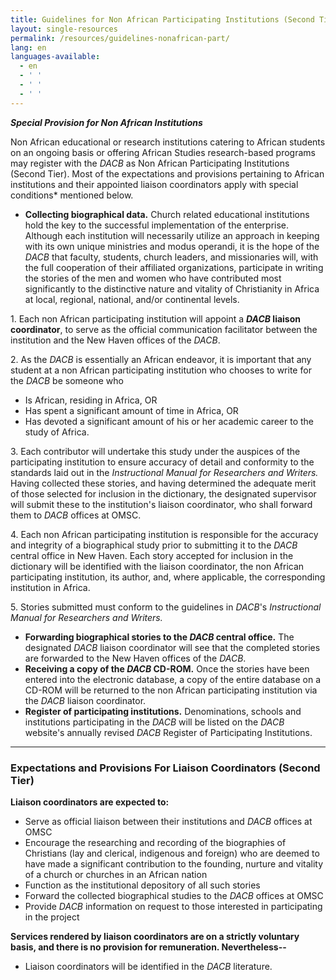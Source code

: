 ```yaml
---
title: Guidelines for Non African Participating Institutions (Second Tier)
layout: single-resources
permalink: /resources/guidelines-nonafrican-part/
lang: en
languages-available:                         
  - en
  - ' '
  - ' '
  - ' '
---
```

**_Special Provision for Non African Institutions_**  

Non African educational or research institutions catering to African students on an ongoing basis or offering African Studies research-based programs may register with the _DACB_ as Non African Participating Institutions (Second Tier). Most of the expectations and provisions pertaining to African institutions and their appointed liaison coordinators apply with special conditions* mentioned below.  

*   **Collecting biographical data.** Church related educational institutions hold the key to the successful implementation of the enterprise. Although each institution will necessarily utilize an approach in keeping with its own unique ministries and modus operandi, it is the hope of the _DACB_ that faculty, students, church leaders, and missionaries will, with the full cooperation of their affiliated organizations, participate in writing the stories of the men and women who have contributed most significantly to the distinctive nature and vitality of Christianity in Africa at local, regional, national, and/or continental levels.

1\.  Each non African participating institution will appoint a **_DACB_ liaison coordinator**, to serve as the official communication facilitator between the institution and the New Haven offices of the _DACB_.  

2\.  As the _DACB_ is essentially an African endeavor, it is important that any student at a non African participating institution who chooses to write for the _DACB_ be someone who  

*   Is African, residing in Africa, OR  
*   Has spent a significant amount of time in Africa, OR  
*   Has devoted a significant amount of his or her academic career to the study of Africa.  

3\.  Each contributor will undertake this study under the auspices of the participating institution to ensure accuracy of detail and conformity to the standards laid out in the _Instructional Manual for Researchers and Writers._ Having collected these stories, and having determined the adequate merit of those selected for inclusion in the dictionary, the designated supervisor will submit these to the institution's liaison coordinator, who shall forward them to _DACB_ offices at OMSC.   

4\.  Each non African participating institution is responsible for the accuracy and integrity of a biographical study prior to submitting it to the _DACB_ central office in New Haven. Each story accepted for inclusion in the dictionary will be identified with the liaison coordinator, the non African participating institution, its author, and, where applicable, the corresponding institution in Africa.  

5\.  Stories submitted must conform to the guidelines in _DACB_'s _Instructional Manual for Researchers and Writers._

*   **Forwarding biographical stories to the _DACB_ central office.** The designated _DACB_ liaison coordinator will see that the completed stories are forwarded to the New Haven offices of the _DACB_.  
*   **Receiving a copy of the _DACB_ CD-ROM.** Once the stories have been entered into the electronic database, a copy of the entire database on a CD-ROM will be returned to the non African participating institution via the _DACB_ liaison coordinator.  
*   **Register of participating institutions.** Denominations, schools and institutions participating in the _DACB_ will be listed on the _DACB_ website's annually revised _DACB_ Register of Participating Institutions.

* * *

### Expectations and Provisions For Liaison Coordinators (Second Tier)

**Liaison coordinators are expected to:**

*   Serve as official liaison between their institutions and _DACB_ offices at OMSC  
*   Encourage the researching and recording of the biographies of Christians (lay and clerical, indigenous and foreign) who are deemed to have made a significant contribution to the founding, nurture and vitality of a church or churches in an African nation  
*   Function as the institutional depository of all such stories  
*   Forward the collected biographical studies to the _DACB_ offices at OMSC  
*   Provide _DACB_ information on request to those interested in participating in the project  

**Services rendered by liaison coordinators are on a strictly voluntary basis, and there is no provision for remuneration. Nevertheless--**

*   Liaison coordinators will be identified in the _DACB_ literature.  
